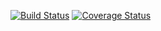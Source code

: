 [![Build Status](https://travis-ci.com/kostsm/test_lab3.svg?branch=main)](https://travis-ci.com/kostsm/test_lab3)
[![Coverage Status](https://coveralls.io/repos/seekerk/gtest/badge.svg?branch=master)](https://coveralls.io/github/seekerk/gtest?branch=master)
